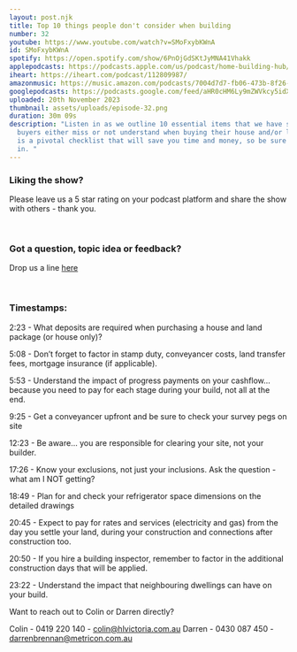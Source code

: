 ```yaml
---
layout: post.njk
title: Top 10 things people don't consider when building
number: 32
youtube: https://www.youtube.com/watch?v=SMoFxybKWnA
id: SMoFxybKWnA
spotify: https://open.spotify.com/show/6PnOjGdSKtJyMNA41Vhakk
applepodcasts: https://podcasts.apple.com/us/podcast/home-building-hub/id1681936589
iheart: https://iheart.com/podcast/112809987/
amazonmusic: https://music.amazon.com/podcasts/7004d7d7-fb06-473b-8f26-8ce9992cac11
googlepodcasts: https://podcasts.google.com/feed/aHR0cHM6Ly9mZWVkcy5idXp6c3Byb3V0LmNvbS8yMTM5MTU1LnJzcw==
uploaded: 20th November 2023
thumbnail: assets/uploads/episode-32.png
duration: 30m 09s
description: "Listen in as we outline 10 essential items that we have seen other
  buyers either miss or not understand when buying their house and/or land. This
  is a pivotal checklist that will save you time and money, so be sure to tune
  in. "
---
```

### Liking the show?

Please leave us a 5 star rating on your podcast platform and share the show with others - thank you.

<br>

### Got a question, topic idea or feedback?

Drop us a line <a href="/contact" id="contact-us" target="_blank">here</a>

<br>

### Timestamps:

2:23 - What deposits are required when purchasing a house and land package (or house only)? 

5:08 - Don’t forget to factor in stamp duty, conveyancer costs, land transfer fees, mortgage insurance (if applicable).

5:53 - Understand the impact of progress payments on your cashflow… because you need to pay for each stage during your build, not all at the end.

9:25 - Get a conveyancer upfront and be sure to check your survey pegs on site

12:23 - Be aware… you are responsible for clearing your site, not your builder.

17:26 - Know your exclusions, not just your inclusions. Ask the question - what am I NOT getting?

18:49 - Plan for and check your refrigerator space dimensions on the detailed drawings

20:45 - Expect to pay for rates and services (electricity and gas) from the day you settle your land, during your construction and connections after construction too.

20:50 - If you hire a building inspector, remember to factor in the additional construction days that will be applied.

23:22 - Understand the impact that neighbouring dwellings can have on your build.

Want to reach out to Colin or Darren directly?

Colin - 0419 220 140 - colin@hlvictoria.com.au
Darren - 0430 087 450 - darrenbrennan@metricon.com.au